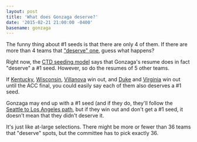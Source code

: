 ```yaml
---
layout: post
title: 'What does Gonzaga deserve?'
date: '2015-02-21 21:00:00 -0400'
basename: gonzaga
---
```

The funny thing about #1 seeds is that there are only 4 of them. If there are
more than 4 teams that ["deserve"
one](http://www.cbssports.com/collegebasketball/eye-on-college-basketball/25075398/gonzaga-at-33-1-would-absolutely-deserve-a-no-1-seed-come-march),
guess what happens?

Right now, the [CTD seeding model](http://crashingthedance.com/seeding) says
that Gonzaga's resume does in fact "deserve" a #1 seed. However, so do the
resumes of 5 other teams.

If [Kentucky](http://crashingthedance.com/teams/131),
[Wisconsin](http://crashingthedance.com/teams/326),
[Villanova](http://crashingthedance.com/teams/308) win out, and
[Duke](http://crashingthedance.com/teams/72) and
[Virginia](http://crashingthedance.com/teams/309)
win out until the ACC final, you could easily say each of them also deserves a
#1 seed.

Gonzaga may end up with a #1 seed (and if they do, they'll follow the
[Seattle to Los Angeles path](http://crashingthedance.com/distance), but if they
win out and don't get a #1 seed, it doesn't mean that they didn't
deserve it.

It's just like at-large selections. There might be more or fewer
than 36 teams that "deserve" spots, but the committee has to pick exactly 36.

